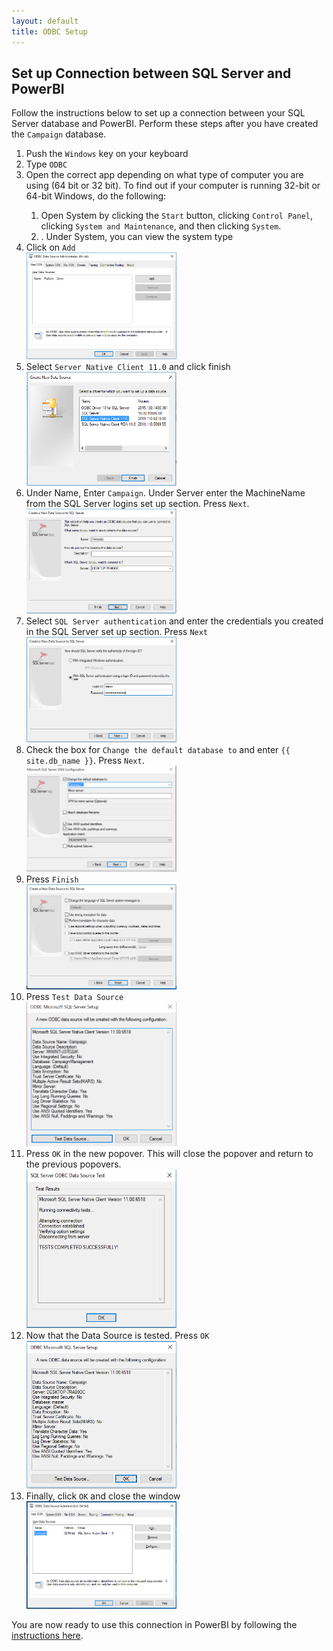 ```yaml
---
layout: default
title: ODBC Setup
---
```



## Set up Connection between SQL Server and PowerBI  

Follow the instructions below to set up a connection between your SQL Server database and PowerBI.  Perform these steps after you have created the `Campaign` database.

<ol>
<li>	Push the <code>Windows</code> key on your keyboard</li>
<li>	Type <code>ODBC</code> </li>
<li>	Open the correct app depending on what type of computer you are using (64 bit or 32 bit). To find out if your computer is running 32-bit or 64-bit Windows, do the following:</li>
<ol><li>	Open System by clicking the <code>Start</code> button, clicking <code>Control Panel</code>, clicking <code>System and Maintenance</code>, and then clicking <code>System</code>.
<li>.	Under System, you can view the system type</li></ol></li>
<li>	Click on <code>Add</code>
  <br/>
<img src="images/odbc1.png" width="50%" >
</li>
<li>	Select <code>Server Native Client 11.0</code> and click finish
   <br/>
<img src="images/odbc2.png" width="50%" >
 </li>
<li>	Under Name, Enter <code>Campaign</code>. Under Server enter the MachineName from the SQL Server logins set up section. Press <code>Next</code>.
   <br/>
<img src="images/odbc3.png" width="50%" >
</li>
<li>	Select <code>SQL Server authentication</code> and enter the credentials you created in the SQL Server set up section. Press <code>Next</code>
   <br/>
<img src="images/odbc4.png" width="50%" >
</li>
 

<li>	Check the box for <code>Change the default database to</code> and enter <code>{{ site.db_name }}</code>. Press 
<code>Next</code>.
   <br/>
<img src="images/odbc5.png" width="50%" >
</li>
<li>Press <code>Finish</code>
  <br/>
<img src="images/odbcfinish.png" width="50%" > 
</li>
<li>Press <code>Test Data Source</code>
  <br/>
<img src="images/odbc6.png" width="50%" >
</li> 
<li>	Press <code>OK</code> in the new popover. This will close the popover and return to the previous popovers.
   <br/>
<img src="images/odbc7.png" width="50%" >
</li>
<li>	Now that the Data Source is tested. Press <code>OK</code>
   <br/>
<img src="images/odbc8.png" width="50%" >
</li>
<li>	Finally, click <code>OK</code> and close the window 
   <br/>
<img src="images/odbc9.png" width="50%">
</li>
</ol>

You are now ready to use this connection in PowerBI by following the [instructions here](Visualize_Results.html).
	